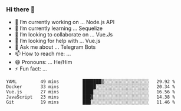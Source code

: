 ### Hi there 👋

- 🔭 I’m currently working on ... Node.js API
- 🌱 I’m currently learning ... Sequelize
- 👯 I’m looking to collaborate on ... Vue.Js
- 🤔 I’m looking for help with ... Vue.js
- 💬 Ask me about ... Telegram Bots 
- 📫 How to reach me: ... 
- 😄 Pronouns: ... He/Him
- ⚡ Fun fact: ... 


<!--START_SECTION:waka-->
```text
YAML         49 mins         ███████▒░░░░░░░░░░░░░░░░░   29.92 % 
Docker       33 mins         █████░░░░░░░░░░░░░░░░░░░░   20.34 % 
Vue.js       27 mins         ████░░░░░░░░░░░░░░░░░░░░░   16.56 % 
JavaScript   23 mins         ███▓░░░░░░░░░░░░░░░░░░░░░   14.38 % 
Git          19 mins         ███░░░░░░░░░░░░░░░░░░░░░░   11.46 % 
```
<!--END_SECTION:waka-->

<!--
**therealstein/therealstein** is a ✨ _special_ ✨ repository because its `README.md` (this file) appears on your GitHub profile.

Here are some ideas to get you started:

- 🔭 I’m currently working on ...
- 🌱 I’m currently learning ...
- 👯 I’m looking to collaborate on ...
- 🤔 I’m looking for help with ...
- 💬 Ask me about ...
- 📫 How to reach me: ...
- 😄 Pronouns: ...
- ⚡ Fun fact: ...
-->
